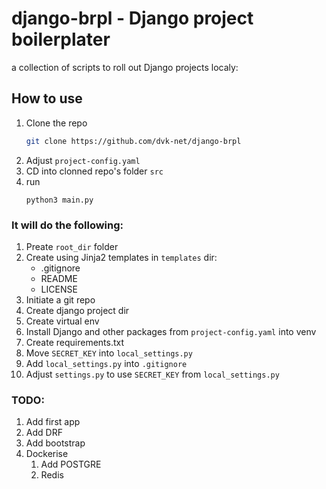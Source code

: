 # django-brpl - Django project boilerplater

a collection of scripts to roll out Django projects localy: 

## How to use

1. Clone the repo
    ```bash
    git clone https://github.com/dvk-net/django-brpl
    ```
1. Adjust `project-config.yaml`
1. CD into clonned repo's folder `src`
1. run
    ```python3
    python3 main.py
    ```


### It will do the following:

1. Preate `root_dir` folder
1. Create using Jinja2 templates in `templates` dir:
    - .gitignore
    - README
    - LICENSE
1. Initiate a git repo
1. Create django project dir
1. Create virtual env
1. Install Django and other packages from `project-config.yaml` into venv
1. Create requirements.txt
1. Move `SECRET_KEY` into `local_settings.py`
1. Add `local_settings.py` into `.gitignore`
1. Adjust `settings.py` to use `SECRET_KEY` from `local_settings.py`

### TODO:

1. Add first app
1. Add DRF
1. Add bootstrap
1. Dockerise 
    1. Add POSTGRE
    1. Redis

